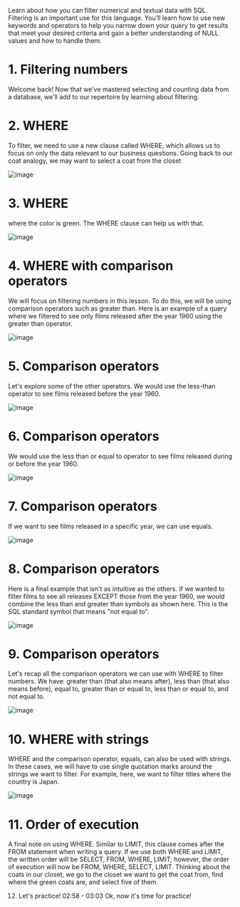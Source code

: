 Learn about how you can filter numerical and textual data with SQL. Filtering is an important use for this language. You’ll learn how to use new keywords and operators to help you narrow down your query to get results that meet your desired criteria and gain a better understanding of NULL values and how to handle them.

# 1. Filtering numbers

Welcome back! Now that we've mastered selecting and counting data from a database, we'll add to our repertoire by learning about filtering.

# 2. WHERE

To filter, we need to use a new clause called WHERE, which allows us to focus on only the data relevant to our business questions. Going back to our coat analogy, we may want to select a coat from the closet

![image](https://github.com/artempohribnyi/datacamp/assets/113499718/a9092285-fa36-409f-b296-c394b6ee4869)

# 3. WHERE

where the color is green. The WHERE clause can help us with that.

![image](https://github.com/artempohribnyi/datacamp/assets/113499718/13e4edb6-af3e-493e-9979-5d7becd777e1)

# 4. WHERE with comparison operators

We will focus on filtering numbers in this lesson. To do this, we will be using comparison operators such as greater than. Here is an example of a query where we filtered to see only films released after the year 1960 using the greater than operator.

![image](https://github.com/artempohribnyi/datacamp/assets/113499718/1f05a1df-6c16-4eb1-a8eb-f35766f80d2c)

# 5. Comparison operators

Let's explore some of the other operators. We would use the less-than operator to see films released before the year 1960.

![image](https://github.com/artempohribnyi/datacamp/assets/113499718/32488940-3ab8-459d-9722-97b381b70f6e)

# 6. Comparison operators

We would use the less than or equal to operator to see films released during or before the year 1960.

![image](https://github.com/artempohribnyi/datacamp/assets/113499718/718934a2-91d6-452b-85d3-bc5683752fc4)

# 7. Comparison operators

If we want to see films released in a specific year, we can use equals.

![image](https://github.com/artempohribnyi/datacamp/assets/113499718/32c0c53d-7f4c-4db6-862f-a8e6b0afc764)

# 8. Comparison operators

Here is a final example that isn't as intuitive as the others. If we wanted to filter films to see all releases EXCEPT those from the year 1960, we would combine the less than and greater than symbols as shown here. This is the SQL standard symbol that means "not equal to".

![image](https://github.com/artempohribnyi/datacamp/assets/113499718/9af553fa-930d-47a3-a9f1-3d3971922793)

# 9. Comparison operators

Let's recap all the comparison operators we can use with WHERE to filter numbers. We have: greater than (that also means after), less than (that also means before), equal to, greater than or equal to, less than or equal to, and not equal to.

![image](https://github.com/artempohribnyi/datacamp/assets/113499718/75d1123a-00e5-4564-8fb9-d0460b5d5402)

# 10. WHERE with strings

WHERE and the comparison operator, equals, can also be used with strings. In these cases, we will have to use single quotation marks around the strings we want to filter. For example, here, we want to filter titles where the country is Japan.

![image](https://github.com/artempohribnyi/datacamp/assets/113499718/1ca1e678-482b-482d-9ba0-686cf43ed248)

# 11. Order of execution

A final note on using WHERE. Similar to LIMIT, this clause comes after the FROM statement when writing a query. If we use both WHERE and LIMIT, the written order will be SELECT, FROM, WHERE, LIMIT; however, the order of execution will now be FROM, WHERE, SELECT, LIMIT. Thinking about the coats in our closet, we go to the closet we want to get the coat from, find where the green coats are, and select five of them.


12. Let's practice!
02:58 - 03:03
Ok, now it's time for practice!
